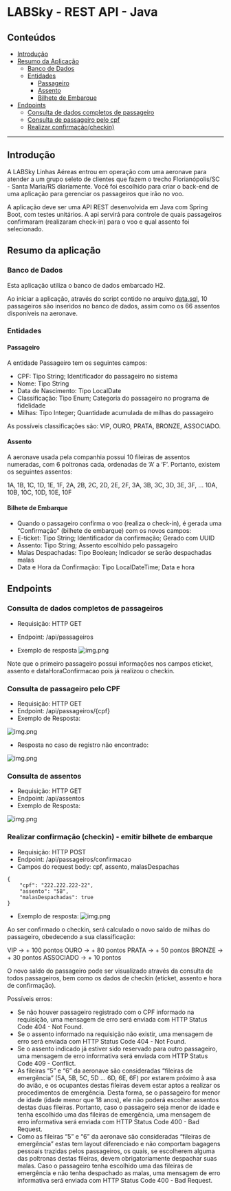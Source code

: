 # LABSky - REST API - Java

## Conteúdos

- [Introdução](#introdução)
- [Resumo da Aplicação](#resumo-da-aplicação)
  - [Banco de Dados](#banco-de-dados)
  - [Entidades](#entidades)
    - [Passageiro](#passageiro)
    - [Assento](#assento)
    - [Bilhete de Embarque](#bilhete-de-embarque)
- [Endpoints](#endpoints)
  - [Consulta de dados completos de passageiro](#consulta-de-dados-completos-de-passageiros)
  - [Consulta de passageiro pelo cpf](#consulta-de-passageiro-pelo-cpf)
  - [Realizar confirmação(checkin)](#realizar-confirmação--checkin----emitir-bilhete-de-embarque)

<hr>

## Introdução

A LABSky Linhas Aéreas entrou em operação com uma aeronave para atender a um grupo seleto de clientes que fazem o trecho Florianópolis/SC - Santa Maria/RS diariamente. Você foi escolhido para criar o back-end de uma aplicação para gerenciar os passageiros que irão no voo.

A aplicação deve ser uma API REST desenvolvida em Java com Spring Boot, com testes unitários. A api servirá para controle de quais passageiros confirmaram (realizaram check-in) para o voo e qual assento foi selecionado.

## Resumo da aplicação


### Banco de Dados

Esta aplicação utiliza o banco de dados embarcado H2.

Ao iniciar a aplicação, através do script contido no arquivo [data.sql](https://github.com/ajhopf/LABSky/blob/main/src/main/resources/data.sql), 10 passageiros são inseridos no banco de dados, assim como os 66 assentos disponíveis na aeronave.

### Entidades

#### Passageiro

A entidade Passageiro tem os seguintes campos:

- CPF: Tipo String; Identificador do passageiro no sistema
- Nome: Tipo String
- Data de Nascimento: Tipo LocalDate
- Classificação: Tipo Enum; Categoria do passageiro no programa de fidelidade
- Milhas: Tipo Integer; Quantidade acumulada de milhas do passageiro

As possíveis classificações são: VIP, OURO, PRATA, BRONZE, ASSOCIADO.


#### Assento

A aeronave usada pela companhia possui 10 fileiras de assentos numeradas, com 6 poltronas cada, ordenadas de ‘A’ a ‘F’. Portanto, existem os seguintes assentos:

1A, 1B, 1C, 1D, 1E, 1F,
2A, 2B, 2C, 2D, 2E, 2F,
3A, 3B, 3C, 3D, 3E, 3F,
…
10A, 10B, 10C, 10D, 10E, 10F


#### Bilhete de Embarque

- Quando o passageiro confirma o voo (realiza o check-in), é gerada uma “Confirmação” (bilhete de embarque) com os novos campos:
- E-ticket: Tipo String; Identificador da confirmação; Gerado com UUID
- Assento: Tipo String; Assento escolhido pelo passageiro
- Malas Despachadas: Tipo Boolean; Indicador se serão despachadas malas
- Data e Hora da Confirmação: Tipo LocalDateTime; Data e hora

## Endpoints

### Consulta de dados completos de passageiros

- Requisição: HTTP GET
- Endpoint: /api/passageiros

- Exemplo de resposta
![img.png](images/consulta-passageiros.png)

Note que o primeiro passageiro possui informações nos campos eticket, assento e dataHoraConfirmacao pois já realizou o checkin.

### Consulta de passageiro pelo CPF

- Requisição: HTTP GET
- Endpoint: /api/passageiros/{cpf}
- Exemplo de Resposta:

![img.png](images/consulta-por-cpf.png)

- Resposta no caso de registro não encontrado:

![img.png](images/consulta-por-cpf-404.png)

### Consulta de assentos

- Requisição: HTTP GET
- Endpoint: /api/assentos
- Exemplo de Resposta:

![img.png](images/consulta-assentos.png)

### Realizar confirmação (checkin) - emitir bilhete de embarque

- Requisição: HTTP POST
- Endpoint: /api/passageiros/confirmacao
- Campos do request body: cpf, assento, malasDespachas
```
{
    "cpf": "222.222.222-22",
    "assento": "5B",
    "malasDespachadas": true
}
```
- Exemplo de resposta:
![img.png](images/checkin-response.png)

Ao ser confirmado o checkin, será calculado o novo saldo de milhas do passageiro, obedecendo a sua classificação:

VIP → + 100 pontos
OURO → + 80 pontos
PRATA → + 50 pontos
BRONZE → + 30 pontos
ASSOCIADO → + 10 pontos

O novo saldo do passageiro pode ser visualizado através da consulta de todos passageiros, bem como os dados de checkin (eticket, assento e hora de confirmação).

Possíveis erros:

- Se não houver passageiro registrado com o CPF informado na requisição, uma mensagem de erro será enviada com HTTP Status Code 404 - Not Found.
- Se o assento informado na requisição não existir, uma mensagem de erro será enviada com HTTP Status Code 404 - Not Found.
- Se o assento indicado já estiver sido reservado para outro passageiro, uma mensagem de erro informativa será enviada com HTTP Status Code 409 - Conflict.
- As fileiras “5” e “6” da aeronave são consideradas “fileiras de emergência” (5A, 5B, 5C, 5D … 6D, 6E, 6F)  por estarem próximo à asa do avião, e os ocupantes destas fileiras devem estar aptos a realizar os procedimentos de emergência. Desta forma, se o passageiro for menor de idade (idade menor que 18 anos), ele não poderá escolher assentos destas duas fileiras. Portanto, caso o passageiro seja menor de idade e tenha escolhido uma das fileiras de emergência, uma mensagem de erro informativa será enviada com HTTP Status Code 400 - Bad Request.  
- Como as fileiras “5” e “6” da aeronave são consideradas “fileiras de emergência” estas tem layout diferenciado e não comportam bagagens pessoais trazidas pelos passageiros, os quais, se escolherem alguma das poltronas destas fileiras, devem obrigatoriamente despachar suas malas. Caso o passageiro tenha escolhido uma das fileiras de emergência e não tenha despachado as malas, uma mensagem de erro informativa será enviada com HTTP Status Code 400 - Bad Request. 
